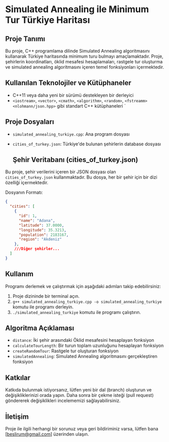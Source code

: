 # Simulated Annealing ile Minimum Tur Türkiye Haritası

## Proje Tanımı
Bu proje, C++ programlama dilinde Simulated Annealing algoritmasını kullanarak Türkiye haritasında minimum turu bulmayı amaçlamaktadır. Proje, şehirlerin koordinatları, öklid mesafesi hesaplamaları, rastgele tur oluşturma ve simulated annealing algoritmasını içeren temel fonksiyonları içermektedir.

## Kullanılan Teknolojiler ve Kütüphaneler
- C++11 veya daha yeni bir sürümü destekleyen bir derleyici
- `<iostream>`, `<vector>`, `<cmath>`, `<algorithm>`, `<random>`, `<fstreamm>` `<nlohmann/json.hpp>` gibi standart C++ kütüphaneleri `

## Proje Dosyaları
- `simulated_annealing_turkiye.cpp`: Ana program dosyası
- `cities_of_turkey.json`: Türkiye'de bulunan şehirlerin database dosyası

  ## Şehir Veritabanı (cities_of_turkey.json)
Bu proje, şehir verilerini içeren bir JSON dosyası olan `cities_of_turkey.json` kullanmaktadır. Bu dosya, her bir şehir için bir dizi özelliği içermektedir.

Dosyanın Formatı:
```json
{
  "cities": [
    {
      "id": 1,
      "name": "Adana",
      "latitude": 37.0000,
      "longitude": 35.3213,
      "population": 2183167,
      "region": "Akdeniz"
    },
    ///Diğer şehirler...
  ]
}
```

## Kullanım
Programı derlemek ve çalıştırmak için aşağıdaki adımları takip edebilirsiniz:
1. Proje dizininde bir terminal açın.
2. `g++ simulated_annealing_turkiye.cpp -o simulated_annealing_turkiye` komutu ile programı derleyin.
3. `./simulated_annealing_turkiye` komutu ile programı çalıştırın.

## Algoritma Açıklaması
- `distance`: İki şehir arasındaki Öklid mesafesini hesaplayan fonksiyon
- `calculateTourLength`: Bir turun toplam uzunluğunu hesaplayan fonksiyon
- `createRandomTour`: Rastgele tur oluşturan fonksiyon
- `simulatedAnnealing`: Simulated Annealing algoritmasını gerçekleştiren fonksiyon

## Katkılar
Katkıda bulunmak istiyorsanız, lütfen yeni bir dal (branch) oluşturun ve değişikliklerinizi orada yapın. Daha sonra bir çekme isteği (pull request) göndererek değişiklikleri incelememizi sağlayabilirsiniz.


## İletişim
Proje ile ilgili herhangi bir sorunuz veya geri bildiriminiz varsa, lütfen bana [beslirum@gmail.com] üzerinden ulaşın.
